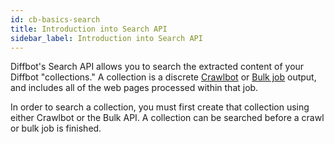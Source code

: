 ```yaml
---
id: cb-basics-search
title: Introduction into Search API
sidebar_label: Introduction into Search API
---
```


Diffbot's Search API allows you to search the extracted content of your Diffbot "collections." A collection is a discrete [Crawlbot](cb-basics-cb) or [Bulk job](cb-basics-bulk) output, and includes all of the web pages processed within that job.

In order to search a collection, you must first create that collection using either Crawlbot or the Bulk API. A collection can be searched before a crawl or bulk job is finished.